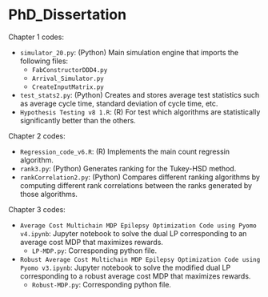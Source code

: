 # PhD_Dissertation

Chapter 1 codes:
- `simulator_20.py`: (Python) Main simulation engine that imports the following files:
  - `FabConstructorDDD4.py`
  - `Arrival_Simulator.py`
  - `CreateInputMatrix.py`
- `test_stats2.py`: (Python) Creates and stores average test statistics such as average cycle time, standard deviation of cycle time, etc.
- `Hypothesis Testing v8 1.R`: (R) For test which algorithms are statistically significantly better than the others.

Chapter 2 codes:
- `Regression_code_v6.R`: (R) Implements the main count regressin algorithm.
- `rank3.py`: (Python) Generates ranking for the Tukey-HSD method.
- `rankCorrelation2.py`: (Python) Compares different ranking algorithms by computing different rank correlations between the ranks generated by those algorithms.

Chapter 3 codes:
- `Average Cost Multichain MDP Epilepsy Optimization Code using Pyomo v4.ipynb`: Jupyter notebook to solve the dual LP corresponding to an average cost MDP that maximizes rewards.
  - `LP-MDP.py`: Corresponding python file.
- `Robust Average Cost Multichain MDP Epilepsy Optimization Code using Pyomo v3.ipynb`: Jupyter notebook to solve the modified dual LP corresponding to a robust average cost MDP that maximizes rewards.
  - `Robust-MDP.py`: Corresponding python file.


